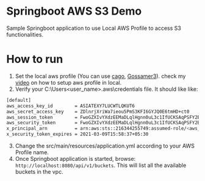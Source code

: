 # Springboot AWS S3 Demo
Sample Springboot application to use Local AWS Profile to access S3 functionalities. 
# How to run
   1. Set the local aws profile (You can use [cago](https://gitlab.com/electric-it/cago), [Gossamer3](https://github.com/GESkunkworks/gossamer3)). check my [video](www.youtube.com) on how to setup aws profile in local.  
   2. Verify your C:\Users\<user_name>\.aws\credentials file. It should like like:

```sh
[default]
aws_access_key_id        = ASIATEXY7LUCWTLQKUT6
aws_secret_access_key    = ZDlnrjXriWa7ieou5PmS3KFI6GYJQ0E6tmHD+ct0
aws_session_token        = FwoGZXIvYXdzEEMaDLqlHgnn0uL3c1IfUCKSAqPSFY2BeEk64aL8Y5FebkMc6dOKo/hwDvDc8Ch..........
aws_security_token       = FwoGZXIvYXdzEEMaDLqlHgnn0uL3c1IfUCKSAqPSFY2BeEk64aL8Y5FebkMc6dOKo/hwDvDc8Ch..........
x_principal_arn          = arn:aws:sts::216344255749:assumed-role/<aws_role>/<aws_user_name>
x_security_token_expires = 2021-03-09T15:58:37+05:30
``` 
   3. Change the src/main/resources/application.yml according to your AWS Profile name.
   4. Once Springboot application is started, browse: ``` http://localhost:8080/api/v1/buckets```.  This will list all the available buckets in the vpc. 
